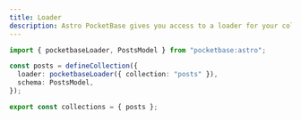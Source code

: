 ```yaml
---
title: Loader
description: Astro PocketBase gives you access to a loader for your collections
---
```


```ts title="src/content/config.ts"
import { pocketbaseLoader, PostsModel } from "pocketbase:astro";

const posts = defineCollection({
  loader: pocketbaseLoader({ collection: "posts" }),
  schema: PostsModel,
});

export const collections = { posts };
```
